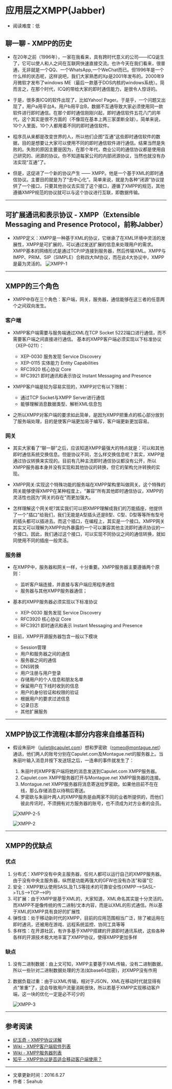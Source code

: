 # 应用层之XMPP(Jabber)
* 阅读难度：低

## 聊一聊 - XMPP的历史
* 在20年之前（1996年），一家在我看来，具有跨时代意义的公司——ICQ诞生了，它可以使人和人之间在互联网快速直接交流。也许今天在我们看来，很普通，无非就是一个QQ、一个WhatsApp,一个WeChat而已。但1996年是一个什么样的状态呢，这样说吧，我们大家熟悉的Xp是2001年发布的。2000年9月微软才发布了windows ME（最后一款基于DOS内核的windows系统）。简而言之，在那个时代，ICQ的带给大家的即时通信能力，是很令人惊讶的。

* 于是，很多类ICQ的软件出现了，比如Yahoo! Pager。于是乎，一个问题又出现了，用户a用平台A，用户b用平台B，数据不互通导致大家必须使用同一款软件进行即时通信。在那个即时通信刚刚兴起，即时通信软件五花八门的年代，这个其实是很不方面的（不像现在基本上两三家垄断全球）。简单来说，10个人里面，10个人都用着不同的即时通信软件。

* 程序员从来都是改变世界的人，所以他们企图“互通”这些即时通信软件的数据，目的是想要让大家可以使用不同的即时通信软件进行通信。结果当然是失败的。失败的原因主要是因为，在那个年代，商业公司的通信协议都是使用自己研究的、闭源的协议。你不知道每家公司的内部闭源协议，当然也就没有办法实现“互通”了。

* 但是，这促进了一个新的协议产生 —— XMPP。他是一个基于XML的即时通信协议。主要目的就是为了“去中心化”。简单来说，就是为各种“闭源”协议提供了一个接口，只要其他协议去实现了这个接口，遵循了XMPP的规范，其他遵循XMPP规范的协议就可以与这个协议进行互联，即数据传输。

---

## 可扩展通讯和表示协议 - XMPP（Extensible Messaging and Presence Protocol，前称Jabber）
* XMPP定义：XMPP是一种基于XML的协议，它继承了在XML环境中灵活的发展性，XMPP是可扩展的，可以通过发送扩展的信息来处理用户的需求。XMPP基本的网络形式是通过TCP/IP连接到服务器，然后传输XML。XMPP与IMPP、PRIM、SIP（SIMPLE）合称四大IM协议，而在此4大协议中，XMPP是最为灵活的。
	![XMPP-1](https://github.com/SeaHub/BlogOfComputerNetwork/blob/master/res/XMPP1.gif?raw=true)

---
## XMPP的三个角色
* XMPP中存在三个角色：客户端，网关，服务器，通信能够在这三者的任意两个之间双向发生。
	
### 客户端
* XMPP客户端需要与服务端通过XML在TCP Socket 5222端口进行通信，而不需要客户端之间直接进行通信。 
基本的XMPP客户端必须实现以下标准协议（XEP-0211）：
	* XEP-0030 服务发现 Service Discovery
	* XEP-0115 实体能力 Entity Capabilities
	* RFC3920 核心协议 Core
	* RFC3921 即时通讯和表示协议 Instant Messaging and Presence
	
* XMPP客户端是较为容易实现的，XMPP对它有以下限制：
	* 通过TCP Socket与XMPP Server进行通信
	* 能够理解消息数据类型、解析XML信息包

* 之所以XMPP对客户端的要求如此简单，是因为XMPP把重点的核心部分放到了服务端处理，目的是使客户端更加易于编写，客户端更新更加容易。

### 网关
* 其实大家看了“聊一聊”之后，应该知道XMPP最强大的特点就是：可以和其他即时通信系统交换信息。但是协议不同，怎么样交换信息呢？其实，XMPP是通过协议转换来实现的。目前有几种主流即时通信协议都没有公开，所以XMPP服务器本身并没有实现和其他协议的转换，但它的架构允许转换的实现。

* XMPP网关:实现这个特殊功能的服务端在XMPP架构里叫做网关。这个特殊的网关能够使得XMPP在某种程度上，“兼容”所有其他即时通信协议，XMPP的灵活性也因为"网关的存在"而更加强大。

* 怎样理解这个网关呢?其实我们可以把XMPP理解成我们的万能插座，他提供了一个"插口"给我们，我们无能是A型插头还是B型、C型、D型等等所有型号的插头都可以插进去。而这个插口，在编程上，其实是一个接口。XMPP网关其实又可以理解为XMPP向外暴露的一个可以兼容其他主流即时通讯协议的一个接口。因此，我们通过这个接口，可以实现不同协议之间的通信转换，就如同使用不同的插座一般灵活。

### 服务器
* 在XMPP中，服务器和网关一样，十分重要。XMPP服务器主要遵循两个原则：
	* 监听客户端连接，并直接与客户端应用程序通信
	* 服务器与其他XMPP服务器通信；
	
* 基本的XMPP服务器必须实现以下标准协议
	* XEP-0030 服务发现 Service Discovery
	* RFC3920 核心协议 Core
	* RFC3921 即时通讯和表示 Instant Messaging and Presence

* 目前，XMPP开源服务器包含一般以下模块
	* Session管理
	* 用户和服务器之间的通信
	* 服务器之间的通信
	* DNS转换
	* 用户注册与用户登录
	* 存储用户的个人信息和朋友名单
	* 保留用户在下线时收到的信息
	* 用户的身份验证和权限的验证
	* 根据用户的要求过滤信息
	* 记录日志
	* 其他扩展服务
		
---
## XMPP协议工作流程(本部分内容来自维基百科)
* 假设朱丽叶（juliet@capulet.com）想和罗密欧（romeo@montague.net）通话，他们两人的账号分别在Capulet.com及Montague.net的服务器上。当朱丽叶输入消息并按下发送钮之后，一连串的事件就发生了：
	1. 朱丽叶的XMPP客户端将她的消息发送到Capulet.com XMPP服务器。
	2. Capulet.com XMPP服务器打开与Montague.net XMPP服务器的连接。
	3. Montague.net XMPP服务器将消息寄送给罗密欧。如果他目前不在在线，那么存储消息以待稍后寄送。
	4. 罗密欧与朱丽叶两人的XMPP服务是由两家不同的业者所提供的，而他们彼此传讯时，不须拥有对方服务器的账号，也不须成为对方业者的会员。

	![XMPP-2-5](https://github.com/SeaHub/BlogOfComputerNetwork/blob/master/res/XMPP2-5.png?raw=true)
	
	
	![XMPP-2](https://github.com/SeaHub/BlogOfComputerNetwork/blob/master/res/XMPP2.png?raw=true)
	
---
## XMPP的优缺点
### 优点
1. 分布式：XMPP没有中央主服务器，任何人都可以运行自己的XMPP服务器。由于没有中央主服务器，纵然是功能再强大的GFW也没有办法"和谐"它
2. 安全：XMPP默认使用SASL及TLS等技术的可靠安全性(XMPP–>SASL–>TLS–>TCP–>IP)
3. 可扩展：由于XMPP是基于XML的，大家知道，XML命名其实是十分灵活的。而XMPP不是像传统的传二进制/文本内容，而是以XML的形式通信。所以基于XML的XMPP具有良好的扩展性
4. 弹性佳：处于移动新时代的XMPP，目前的应用范围相当广泛，除了被运用在即时通讯，还被用在游戏、远程系统监控、协同工具等等
5. 多样性：在开源社区，有许多基于XMPP搭建的开源即时通讯系统，这些各种各样的开源技术极大地丰富了XMPP协议，使得XMPP更加多样

### 缺点
1. 没有二进制数据：由上文可知，XMPP主要基于XML传输，没有二进制数据，所以一些针对二进制数据处理的方法(如base64加密)，对XMPP没有作用
2. 数据负载过重：由于以XML传输，相对于JSON，XML在移动时代就显得有点"笨重"了，这会导致用户流量消耗很快，所以若基于XMPP实现移动客户端，这一块的优化一定是必不可少的

	![XMPP-3](https://github.com/SeaHub/BlogOfComputerNetwork/blob/master/res/XMPP3.jpg?raw=true)

---
## 参考阅读
* [纪玉奇 - XMPP协议详解](http://www.cnblogs.com/jiyuqi/p/5085962.html)
* [Wiki - XMPP客户端软件列表](https://zh.wikipedia.org/wiki/XMPP%E5%8D%94%E8%AD%B0%E7%9A%84%E5%AE%A2%E6%88%B6%E7%AB%AF%E8%BB%9F%E9%AB%94%E5%88%97%E8%A1%A8)
* [Wiki - XMPP服务器列表](https://zh.wikipedia.org/wiki/XMPP%E5%8D%94%E8%AD%B0%E4%BC%BA%E6%9C%8D%E5%99%A8%E8%BB%9F%E9%AB%94%E5%88%97%E8%A1%A8)
* [知乎 - XMPP协议是否适合移动客户端使用？](https://www.zhihu.com/question/20829401)

---
* 文章更新时间：2016.6.27
* 作者：Seahub
